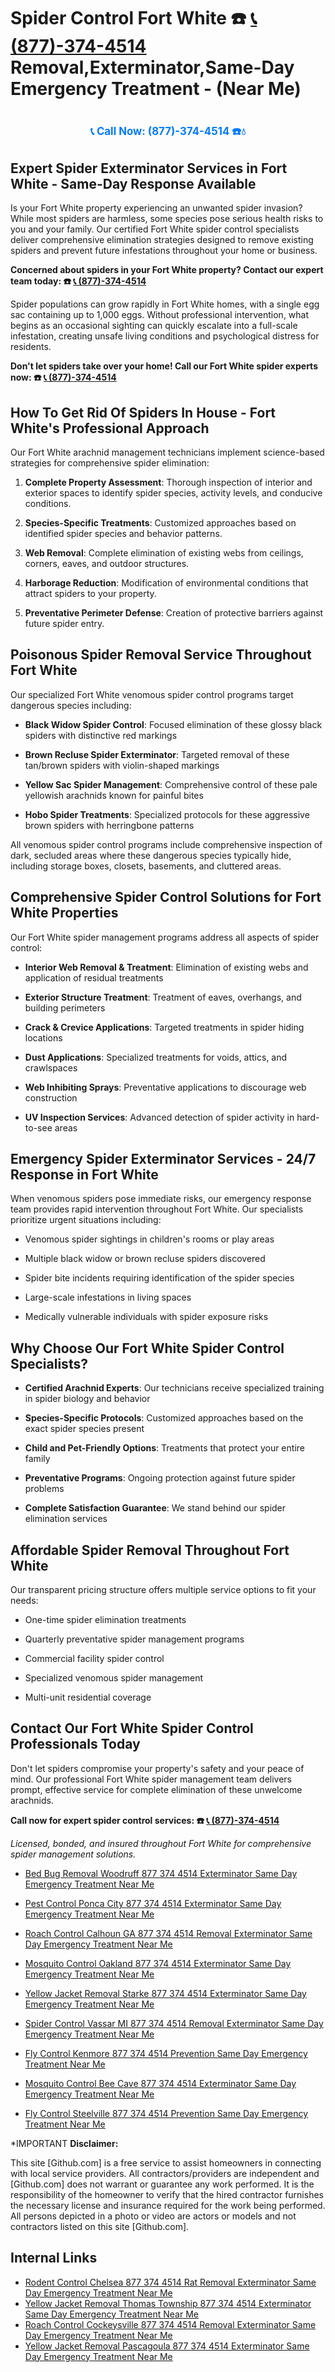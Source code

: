 # Spider Control Fort White ☎️ [📞 (877)-374-4514](https://pest-control-4514.netlify.app) Removal,Exterminator,Same-Day Emergency Treatment - (Near Me)
# 

<p align="center" style="font-size: 1.2em; font-weight: bold; margin: 20px 0;">
  <a href="https://pest-control-4514.netlify.app" target="_blank" style="color: #007BFF; text-decoration: none;">📞 Call Now: (877)-374-4514 ☎️💧</a>
</p>

## Expert Spider Exterminator Services in Fort White - Same-Day Response Available

Is your Fort White property experiencing an unwanted spider invasion? While most spiders are harmless, some species pose serious health risks to you and your family. Our certified Fort White spider control specialists deliver comprehensive elimination strategies designed to remove existing spiders and prevent future infestations throughout your home or business.

**Concerned about spiders in your Fort White property? Contact our expert team today: ☎️ [📞 (877)-374-4514](https://pest-control-4514.netlify.app)**

Spider populations can grow rapidly in Fort White homes, with a single egg sac containing up to 1,000 eggs. Without professional intervention, what begins as an occasional sighting can quickly escalate into a full-scale infestation, creating unsafe living conditions and psychological distress for residents.

**Don't let spiders take over your home! Call our Fort White spider experts now: ☎️ [📞 (877)-374-4514](https://pest-control-4514.netlify.app)**

## How To Get Rid Of Spiders In House - Fort White's Professional Approach

Our Fort White arachnid management technicians implement science-based strategies for comprehensive spider elimination:

1. **Complete Property Assessment**: Thorough inspection of interior and exterior spaces to identify spider species, activity levels, and conducive conditions.

2. **Species-Specific Treatments**: Customized approaches based on identified spider species and behavior patterns.

3. **Web Removal**: Complete elimination of existing webs from ceilings, corners, eaves, and outdoor structures.

4. **Harborage Reduction**: Modification of environmental conditions that attract spiders to your property.

5. **Preventative Perimeter Defense**: Creation of protective barriers against future spider entry.

## Poisonous Spider Removal Service Throughout Fort White

Our specialized Fort White venomous spider control programs target dangerous species including:

- **Black Widow Spider Control**: Focused elimination of these glossy black spiders with distinctive red markings

- **Brown Recluse Spider Exterminator**: Targeted removal of these tan/brown spiders with violin-shaped markings

- **Yellow Sac Spider Management**: Comprehensive control of these pale yellowish arachnids known for painful bites

- **Hobo Spider Treatments**: Specialized protocols for these aggressive brown spiders with herringbone patterns

All venomous spider control programs include comprehensive inspection of dark, secluded areas where these dangerous species typically hide, including storage boxes, closets, basements, and cluttered areas.

## Comprehensive Spider Control Solutions for Fort White Properties

Our Fort White spider management programs address all aspects of spider control:

- **Interior Web Removal & Treatment**: Elimination of existing webs and application of residual treatments

- **Exterior Structure Treatment**: Treatment of eaves, overhangs, and building perimeters

- **Crack & Crevice Applications**: Targeted treatments in spider hiding locations

- **Dust Applications**: Specialized treatments for voids, attics, and crawlspaces

- **Web Inhibiting Sprays**: Preventative applications to discourage web construction

- **UV Inspection Services**: Advanced detection of spider activity in hard-to-see areas

## Emergency Spider Exterminator Services - 24/7 Response in Fort White

When venomous spiders pose immediate risks, our emergency response team provides rapid intervention throughout Fort White. Our specialists prioritize urgent situations including:

- Venomous spider sightings in children's rooms or play areas

- Multiple black widow or brown recluse spiders discovered

- Spider bite incidents requiring identification of the spider species

- Large-scale infestations in living spaces

- Medically vulnerable individuals with spider exposure risks

## Why Choose Our Fort White Spider Control Specialists?

- **Certified Arachnid Experts**: Our technicians receive specialized training in spider biology and behavior

- **Species-Specific Protocols**: Customized approaches based on the exact spider species present

- **Child and Pet-Friendly Options**: Treatments that protect your entire family

- **Preventative Programs**: Ongoing protection against future spider problems

- **Complete Satisfaction Guarantee**: We stand behind our spider elimination services

## Affordable Spider Removal Throughout Fort White

Our transparent pricing structure offers multiple service options to fit your needs:

- One-time spider elimination treatments

- Quarterly preventative spider management programs

- Commercial facility spider control

- Specialized venomous spider management

- Multi-unit residential coverage

## Contact Our Fort White Spider Control Professionals Today

Don't let spiders compromise your property's safety and your peace of mind. Our professional Fort White spider management team delivers prompt, effective service for complete elimination of these unwelcome arachnids.

**Call now for expert spider control services: ☎️ [📞 (877)-374-4514](https://pest-control-4514.netlify.app)**

*Licensed, bonded, and insured throughout Fort White for comprehensive spider management solutions.*


- [Bed Bug Removal Woodruff 877 374 4514 Exterminator Same Day Emergency Treatment Near Me](https://github.com/allyoucaneatsushiin/pest-control/blob/main/Bed-Bug-Removal-Woodruff-877-374-4514-Exterminator-Same-Day-Emergency-Treatment-Near-Me.md)
- [Pest Control Ponca City 877 374 4514 Exterminator Same Day Emergency Treatment Near Me](https://github.com/allyoucaneatsushiin/pest-control/blob/main/Pest-Control-Ponca-City-877-374-4514-Exterminator-Same-Day-Emergency-Treatment-Near-Me.md)
- [Roach Control Calhoun GA 877 374 4514 Removal Exterminator Same Day Emergency Treatment Near Me](https://github.com/allyoucaneatsushiin/pest-control/blob/main/Roach-Control-Calhoun-GA-877-374-4514-Removal-Exterminator-Same-Day-Emergency-Treatment-Near-Me.md)


- [Mosquito Control Oakland 877 374 4514 Exterminator Same Day Emergency Treatment Near Me](https://github.com/allyoucaneatsushiin/pest-control/blob/main/Mosquito-Control-Oakland-877-374-4514-Exterminator-Same-Day-Emergency-Treatment-Near-Me.md)
- [Yellow Jacket Removal Starke 877 374 4514 Exterminator Same Day Emergency Treatment Near Me](https://github.com/allyoucaneatsushiin/pest-control/blob/main/Yellow-Jacket-Removal-Starke-877-374-4514-Exterminator-Same-Day-Emergency-Treatment-Near-Me.md)
- [Spider Control Vassar MI 877 374 4514 Removal Exterminator Same Day Emergency Treatment Near Me](https://github.com/allyoucaneatsushiin/pest-control/blob/main/Spider-Control-Vassar-MI-877-374-4514-Removal-Exterminator-Same-Day-Emergency-Treatment-Near-Me.md)


- [Fly Control Kenmore 877 374 4514 Prevention Same Day Emergency Treatment Near Me](https://github.com/allyoucaneatsushiin/pest-control/blob/main/Fly-Control-Kenmore-877-374-4514-Prevention-Same-Day-Emergency-Treatment-Near-Me.md)
- [Mosquito Control Bee Cave 877 374 4514 Exterminator Same Day Emergency Treatment Near Me](https://github.com/allyoucaneatsushiin/pest-control/blob/main/Mosquito-Control-Bee-Cave-877-374-4514-Exterminator-Same-Day-Emergency-Treatment-Near-Me.md)
- [Fly Control Steelville 877 374 4514 Prevention Same Day Emergency Treatment Near Me](https://github.com/allyoucaneatsushiin/pest-control/blob/main/Fly-Control-Steelville-877-374-4514-Prevention-Same-Day-Emergency-Treatment-Near-Me.md)


*IMPORTANT **Disclaimer:**  

This site [Github.com] is a free service to assist homeowners in connecting with local service providers. All contractors/providers are independent and [Github.com] does not warrant or guarantee any work performed. It is the responsibility of the homeowner to verify that the hired contractor furnishes the necessary license and insurance required for the work being performed. All persons depicted in a photo or video are actors or models and not contractors listed on this site [Github.com].


## Internal Links
- [Rodent Control Chelsea 877 374 4514 Rat Removal Exterminator Same Day Emergency Treatment Near Me](https://github.com/allyoucaneatsushiin/pest-control/blob/main/Rodent-Control-Chelsea-877-374-4514-Rat-Removal-Exterminator-Same-Day-Emergency-Treatment-Near-Me.md)
- [Yellow Jacket Removal Thomas Township 877 374 4514 Exterminator Same Day Emergency Treatment Near Me](https://github.com/allyoucaneatsushiin/pest-control/blob/main/Yellow-Jacket-Removal-Thomas-Township-877-374-4514-Exterminator-Same-Day-Emergency-Treatment-Near-Me.md)
- [Roach Control Cockeysville 877 374 4514 Removal Exterminator Same Day Emergency Treatment Near Me](https://github.com/allyoucaneatsushiin/pest-control/blob/main/Roach-Control-Cockeysville-877-374-4514-Removal-Exterminator-Same-Day-Emergency-Treatment-Near-Me.md)
- [Yellow Jacket Removal Pascagoula 877 374 4514 Exterminator Same Day Emergency Treatment Near Me](https://github.com/allyoucaneatsushiin/pest-control/blob/main/Yellow-Jacket-Removal-Pascagoula-877-374-4514-Exterminator-Same-Day-Emergency-Treatment-Near-Me.md)
